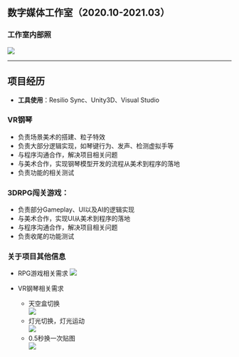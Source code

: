 ## 数字媒体工作室（2020.10-2021.03）
### 工作室内部照
![](https://github.com/Kayasama/Kayasama.github.io/blob/master/_posts/2021-09-04-11-30-03.png?raw=true)

---
## 项目经历


- **工具使用**：Resilio Sync、Unity3D、Visual Studio

### VR钢琴
- 负责场景美术的搭建、粒子特效
- 负责大部分逻辑实现，如琴键行为、发声、检测虚拟手等
- 与程序沟通合作，解决项目相关问题
- 与美术合作，实现钢琴模型开发的流程从美术到程序的落地
- 负责功能的相关测试

### 3DRPG闯关游戏：
- 负责部分Gameplay、UI以及AI的逻辑实现
- 与美术合作，实现UI从美术到程序的落地
- 与程序沟通合作，解决项目相关问题
- 负责收尾的功能测试

### 关于项目其他信息
- RPG游戏相关需求
![](https://github.com/Kayasama/Kayasama.github.io/blob/master/_posts/2021-09-04-11-30-04.png?raw=true)

- VR钢琴相关需求
  - 天空盒切换  
![](https://github.com/Kayasama/Kayasama.github.io/blob/master/_posts/2021-09-04-11-39-05.png?raw=true)  
  - 灯光切换，灯光运动  
![](https://github.com/Kayasama/Kayasama.github.io/blob/master/_posts/2021-09-04-11-39-13.png?raw=true)  
  - 0.5秒换一次贴图  
![](https://github.com/Kayasama/Kayasama.github.io/blob/master/_posts/2021-09-04-11-39-20.png?raw=true)
